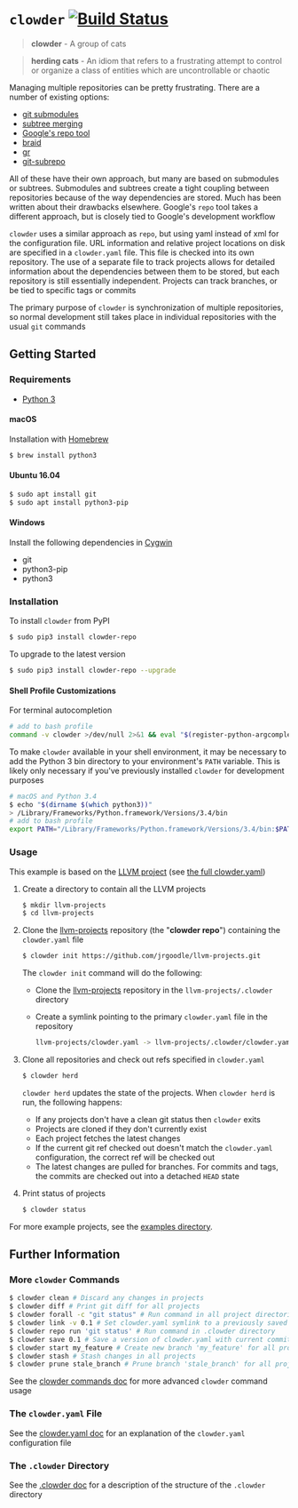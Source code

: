 # `clowder` [![Build Status](https://travis-ci.org/JrGoodle/clowder.svg)](https://travis-ci.org/JrGoodle/clowder)

> **clowder** - A group of cats

> **herding cats** - An idiom that refers to a frustrating attempt to control or organize a class of entities which are uncontrollable or chaotic

Managing multiple repositories can be pretty frustrating. There are a number of existing options:

- [git submodules](https://git-scm.com/book/en/v2/Git-Tools-Submodules)
- [subtree merging](https://git-scm.com/book/en/v1/Git-Tools-Subtree-Merging)
- [Google's repo tool](https://code.google.com/p/git-repo/)
- [braid](https://github.com/cristibalan/braid)
- [gr](https://github.com/mixu/gr)
- [git-subrepo](https://github.com/ingydotnet/git-subrepo)

All of these have their own approach, but many are based on submodules or subtrees. Submodules and subtrees create a tight coupling between repositories because of the way dependencies are stored. Much has been written about their drawbacks elsewhere. Google's `repo` tool takes a different approach, but is closely tied to Google's development workflow

`clowder` uses a similar approach as `repo`, but using yaml instead of xml for the configuration file. URL information and relative project locations on disk are specified in a `clowder.yaml` file. This file is checked into its own repository. The use of a separate file to track projects allows for detailed information about the dependencies between them to be stored, but each repository is still essentially independent. Projects can track branches, or be tied to specific tags or commits

The primary purpose of `clowder` is synchronization of multiple repositories, so normal development still takes place in individual repositories with the usual `git` commands

## Getting Started

### Requirements

- [Python 3](https://www.python.org/downloads/)

#### macOS

Installation with [Homebrew](https://brew.sh)

```bash
$ brew install python3
```

#### Ubuntu 16.04

```bash
$ sudo apt install git
$ sudo apt install python3-pip
```

#### Windows

Install the following dependencies in [Cygwin](https://cygwin.com/install.html)

- git
- python3-pip
- python3

### Installation

To install `clowder` from PyPI

```bash
$ sudo pip3 install clowder-repo
```

To upgrade to the latest version

```bash
$ sudo pip3 install clowder-repo --upgrade
```

#### Shell Profile Customizations

For terminal autocompletion

```bash
# add to bash profile
command -v clowder >/dev/null 2>&1 && eval "$(register-python-argcomplete clowder)"
```

To make `clowder` available in your shell environment, it may be necessary to add the Python 3 bin directory to your environment's `PATH` variable. This is likely only necessary if you've previously installed `clowder` for development purposes

```bash
# macOS and Python 3.4
$ echo "$(dirname $(which python3))"
> /Library/Frameworks/Python.framework/Versions/3.4/bin
# add to bash profile
export PATH="/Library/Frameworks/Python.framework/Versions/3.4/bin:$PATH"
```

### Usage

This example is based on the [LLVM project](https://llvm.org) (see [the full clowder.yaml](https://github.com/JrGoodle/llvm-projects/blob/master/clowder.yaml))

1. Create a directory to contain all the LLVM projects
    ```bash
    $ mkdir llvm-projects
    $ cd llvm-projects
    ```

2. Clone the [llvm-projects](https://github.com/jrgoodle/llvm-projects.git) repository (the "**clowder repo**") containing the `clowder.yaml` file
    ```bash
    $ clowder init https://github.com/jrgoodle/llvm-projects.git
    ```
    The `clowder init` command will do the following:
    - Clone the [llvm-projects](https://github.com/jrgoodle/llvm-projects.git) repository in the `llvm-projects/.clowder` directory
    - Create a symlink pointing to the primary `clowder.yaml` file in the repository

        ```bash
        llvm-projects/clowder.yaml -> llvm-projects/.clowder/clowder.yaml
        ```

3. Clone all repositories and check out refs specified in `clowder.yaml`
    ```bash
    $ clowder herd
    ```
    `clowder herd` updates the state of the projects. When `clowder herd` is run, the following happens:
    - If any projects don't have a clean git status then `clowder` exits
    - Projects are cloned if they don't currently exist
    - Each project fetches the latest changes
    - If the current git ref checked out doesn't match the `clowder.yaml` configuration, the correct ref will be checked out
    - The latest changes are pulled for branches. For commits and tags, the commits are checked out into a detached `HEAD` state

4. Print status of projects
    ```bash
    $ clowder status
    ```

For more example projects, see the [examples directory](https://github.com/JrGoodle/clowder/tree/master/examples).

## Further Information

### More `clowder` Commands

```bash
$ clowder clean # Discard any changes in projects
$ clowder diff # Print git diff for all projects
$ clowder forall -c "git status" # Run command in all project directories
$ clowder link -v 0.1 # Set clowder.yaml symlink to a previously saved version
$ clowder repo run 'git status' # Run command in .clowder directory
$ clowder save 0.1 # Save a version of clowder.yaml with current commit sha's
$ clowder start my_feature # Create new branch 'my_feature' for all projects
$ clowder stash # Stash changes in all projects
$ clowder prune stale_branch # Prune branch 'stale_branch' for all projects
```

See the [clowder commands doc](https://github.com/JrGoodle/clowder/blob/master/docs/commands.md)
for more advanced `clowder` command usage

### The `clowder.yaml` File

See the [clowder.yaml doc](https://github.com/JrGoodle/clowder/blob/master/docs/clowder_yaml.md)
for an explanation of the `clowder.yaml` configuration file

### The `.clowder` Directory

See the [.clowder doc](https://github.com/JrGoodle/clowder/blob/master/docs/dot_clowder_dir.md)
for a description of the structure of the `.clowder` directory
